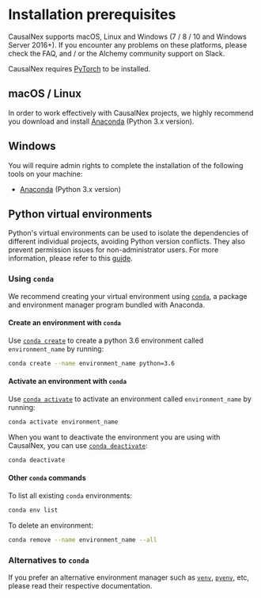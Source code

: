 # Installation prerequisites

CausalNex supports macOS, Linux and Windows (7 / 8 / 10 and Windows Server 2016+). If you encounter any problems on
these platforms, please check the FAQ, and / or the Alchemy community support on Slack.

CausalNex requires [PyTorch](https://pytorch.org/) to be installed.

## macOS / Linux

In order to work effectively with CausalNex projects, we highly recommend you download and install
[Anaconda](https://www.anaconda.com/download/#macos) (Python 3.x version).

## Windows

You will require admin rights to complete the installation of the following tools on your machine:

* [Anaconda](https://www.anaconda.com/download/#windows) (Python 3.x version)

## Python virtual environments

Python's virtual environments can be used to isolate the dependencies of different individual projects,
avoiding Python version conflicts. They also prevent permission issues for non-administrator users.
For more information, please refer to this
[guide](https://docs.conda.io/projects/conda/en/latest/user-guide/tasks/manage-environments.html).

### Using `conda`

We recommend creating your virtual environment using [`conda`](https://conda.io/docs/), a package and environment
manager program bundled with Anaconda.

#### Create an environment with `conda`

Use [`conda create`](https://conda.io/docs/user-guide/tasks/manage-environments.html#id1) to create a python 3.6
environment called `environment_name` by running:

```bash
conda create --name environment_name python=3.6
```

#### Activate an environment with `conda`

Use [`conda activate`](https://conda.io/docs/user-guide/tasks/manage-environments.html#activating-an-environment)
to activate an environment called `environment_name` by running:

```bash
conda activate environment_name
```

When you want to deactivate the environment you are using with CausalNex, you can use
[`conda deactivate`](https://conda.io/docs/user-guide/tasks/manage-environments.html#id6):

```bash
conda deactivate
```

#### Other `conda` commands

To list all existing `conda` environments:

```bash
conda env list
```

To delete an environment:

```bash
conda remove --name environment_name --all
```

### Alternatives to `conda`

If you prefer an alternative environment manager such as [`venv`](https://docs.python.org/3/library/venv.html),
[`pyenv`](https://github.com/pyenv/pyenv), etc, please read their respective documentation.
